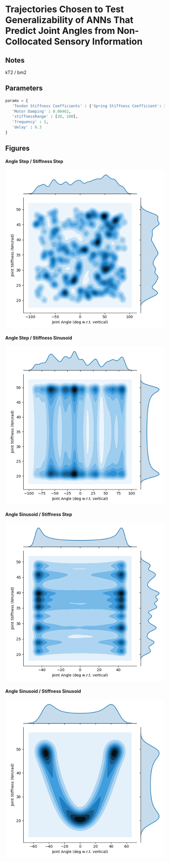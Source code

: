 
# Trajectories Chosen to Test Generalizability of ANNs That Predict Joint Angles from Non-Collocated Sensory Information

## Notes

kT2 / bm2

## Parameters

 ```py
 params = {
    'Tendon Stiffness Coefficients' : {'Spring Stiffness Coefficient': 33.333333333333336, 'Spring Shape Coefficient': 60},
    'Motor Damping' : 0.00462,
	'stiffnessRange' : [20, 100],
	'frequency' : 1,
	'delay' : 0.3
}
```

## Figures

#### Angle Step / Stiffness Step

<p align="center">
	<img width="500" src="angleStep_stiffStep/gen_traj_plot_01-04.png">
</p>

#### Angle Step / Stiffness Sinusoid

<p align="center">
	<img width="500" src="angleStep_stiffSin/gen_traj_plot_01-04.png">
</p>

#### Angle Sinusoid / Stiffness Step

<p align="center">
	<img width="500" src="angleSin_stiffStep/gen_traj_plot_01-04.png">
</p>

#### Angle Sinusoid / Stiffness Sinusoid

<p align="center">
	<img width="500" src="angleSin_stiffSin/gen_traj_plot_01-04.png">
</p>
